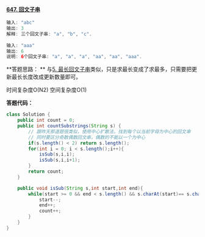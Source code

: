 #### [647. 回文子串](https://leetcode-cn.com/problems/palindromic-substrings/)

```java
输入: "abc"
输出: 3
解释: 三个回文子串: "a", "b", "c".
    
输入: "aaa"
输出: 6
说明: 6个回文子串: "a", "a", "a", "aa", "aa", "aaa".
```

**答题思路： ** 与[5. 最长回文子串](https://leetcode-cn.com/problems/longest-palindromic-substring/)类似，只是求最长变成了求最多，只需要把更新最长长度改成更新数量即可。

时间复杂度O(N2)  空间复杂度O(1)



**答题代码：**

```java
class Solution {
    public int count = 0;
    public int countSubstrings(String s) {
        // 跟昨天那道题很类似，使用中心扩散法，找到每个以当前字母为中心的回文串
        // 同时要区分奇数偶数回文串，偶数的不能以一个为中心
        if(s.length() < 2) return s.length();
        for(int i = 0; i < s.length();i++){
            isSub(s,i,i);
            isSub(s,i,i+1);
        }
        return count;
    }

    public void isSub(String s,int start,int end){
        while(start >= 0 && end < s.length() && s.charAt(start)== s.charAt(end)){
            start--;
            end++;
            count++;
        }
    }
}
```

